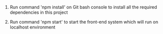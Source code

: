 1) Run command 'npm install' on Git bash console to install all the required dependencies in this project

2) Run command 'npm start' to start the front-end system which will run on localhost environment

